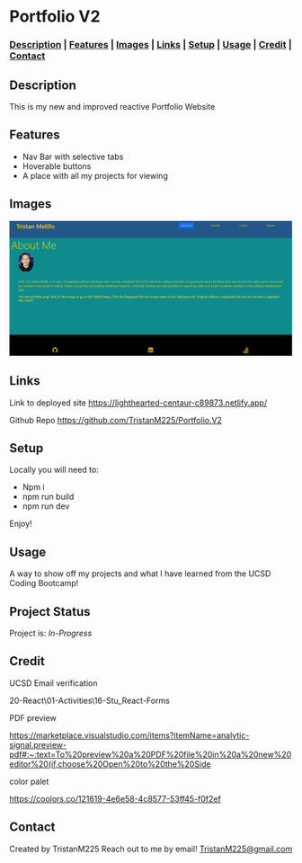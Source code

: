# Portfolio V2


### [Description](#description) | [Features](#features) | [Images](#images) | [Links](#links) | [Setup](#setup) | [Usage](#usage) | [Credit](#credit) | [Contact](#contact)

## Description
This is my new and improved reactive Portfolio Website


## Features

- Nav Bar with selective tabs
- Hoverable buttons
- A place with all my projects for viewing


## Images 
![Screenshot of project in browser](src/assets/PortfolioV2.PNG)



## Links
Link to deployed site
https://lighthearted-centaur-c89873.netlify.app/

Github Repo 
https://github.com/TristanM225/Portfolio.V2 
 
## Setup

Locally you will need to:

- Npm i 
- npm run build
- npm run dev

Enjoy!

## Usage
A way to show off my projects and what I have learned from the UCSD Coding Bootcamp!

## Project Status
Project is: _In-Progress_

## Credit 
UCSD Email verification

20-React\01-Activities\16-Stu_React-Forms


PDF preview

https://marketplace.visualstudio.com/items?itemName=analytic-signal.preview-pdf#:~:text=To%20preview%20a%20PDF%20file%20in%20a%20new%20editor%20(if,choose%20Open%20to%20the%20Side 


color palet 

https://coolors.co/121619-4e6e58-4c8577-53ff45-f0f2ef


## Contact
Created by TristanM225 Reach out to me by email! TristanM225@gmail.com
